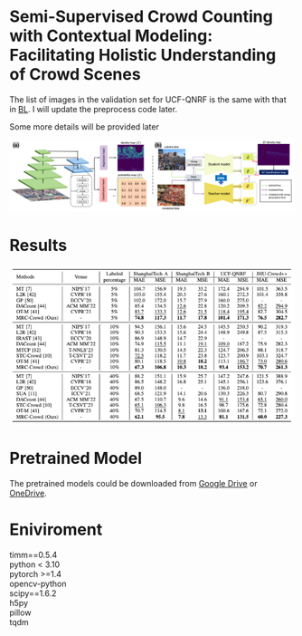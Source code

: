 # Semi-Supervised Crowd Counting with Contextual Modeling: Facilitating Holistic Understanding of Crowd Scenes

The list of images in the validation set for UCF-QNRF is the same with that in [BL](https://github.com/ZhihengCV/Bayesian-Crowd-Counting). I will update the preprocess code later.

Some more details will be provided later

![avatar](/framework.png)

# Results
![avatar](/result.png)

# Pretrained Model
The pretrained models could be downloaded from [Google Drive](https://drive.google.com/drive/folders/1MOc33Usba0k-IiGaHlVCfUICjkSNSEl_?usp=sharing) or [OneDrive](https://universityofstandrews907-my.sharepoint.com/:f:/g/personal/yq1_st-andrews_ac_uk/ErSqBStXrMJPq1mpNWZuwhUBcXDVSCM8MYWkyihZ7iqxpw?e=UwVdVD).

# Eniviroment
timm==0.5.4<br />
python < 3.10<br />
pytorch >=1.4<br />
opencv-python<br />
scipy==1.6.2<br />
h5py <br />
pillow<br />
tqdm<br />



